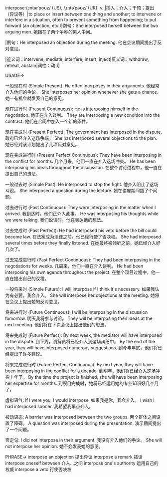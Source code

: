 interpose:/ˌɪntərˈpoʊz/ (US), /ˌɪntəˈpəʊz/ (UK)| v. |插入；介入；干预；提出（异议等）|to place or insert between one thing and another; to intervene or interfere in a situation, often to prevent something from happening; to put forward (an objection, etc.)|例句：She interposed herself between the two arguing men. 她挡在了两个争吵的男人中间。

|例句：He interposed an objection during the meeting. 他在会议期间提出了反对意见。

|近义词：intervene, mediate, interfere, insert, inject|反义词：withdraw, retreat, abstain|词性：动词


USAGE->

一般现在时 (Simple Present):
He often interposes in their arguments. 他经常介入他们的争论。
She interposes her opinion whenever she gets a chance. 她一有机会就发表自己的意见。

现在进行时 (Present Continuous):
He is interposing himself in the negotiation. 他正在介入谈判。
They are interposing a new condition into the contract. 他们在合同中加入一个新的条件。


现在完成时 (Present Perfect):
The government has interposed in the dispute. 政府已经介入这场争端。
She has interposed several objections to the plan. 她已经对该计划提出了几项反对意见。


现在完成进行时 (Present Perfect Continuous):
They have been interposing in the conflict for months. 几个月来，他们一直在介入这场冲突。
He has been interposing his ideas throughout the discussion. 在整个讨论过程中，他一直在提出自己的想法。


一般过去时 (Simple Past):
He interposed to stop the fight. 他介入阻止了这场斗殴。
She interposed a question during the lecture. 她在讲座期间插了个问题。


过去进行时 (Past Continuous):
They were interposing in the matter when I arrived. 我到达时，他们正介入此事。
He was interposing his thoughts while we were talking. 我们说话时，他在表达他的想法。


过去完成时 (Past Perfect):
He had interposed his veto before the bill could become law. 在法案成为法律之前，他已经行使了否决权。
She had interposed several times before they finally listened.  在她最终被倾听之前，她已经介入好几次了。


过去完成进行时 (Past Perfect Continuous):
They had been interposing in the negotiations for weeks.  几周来，他们一直在介入谈判。
He had been interposing his own agenda throughout the project. 在整个项目过程中，他一直在提出自己的议程。


一般将来时 (Simple Future):
I will interpose if I think it's necessary. 如果我认为有必要，我会介入。
She will interpose her objections at the meeting. 她将在会议上提出她的反对意见。


将来进行时 (Future Continuous):
I will be interposing in the discussion tomorrow. 明天我将参与讨论。
They will be interposing their ideas at the next meeting. 他们将在下次会议上提出他们的想法。


将来完成时 (Future Perfect):
By next week, the mediator will have interposed in the dispute. 到下周，调解员将已经介入到这场纠纷中。
By the end of the year, they will have interposed numerous suggestions. 到今年年底，他们将已经提出了许多建议。


将来完成进行时 (Future Perfect Continuous):
By next year, they will have been interposing in the conflict for a decade. 到明年，他们将已经介入这场冲突十年了。
By the time the project is finished, she will have been interposing her expertise for months. 到项目完成时，她将已经运用她的专业知识好几个月了。

虚拟语气:
If I were you, I would interpose. 如果我是你，我会介入。
I wish I had interposed sooner. 我希望我早点介入。

被动语态:
A barrier was interposed between the two groups. 两个群体之间设置了障碍。
A question was interposed during the presentation. 演示期间提出了一个问题。

否定句:
I did not interpose in their argument. 我没有介入他们的争论。
She will not interpose her opinion. 她不会发表她的意见。


PHRASE->
interpose an objection 提出异议
interpose a remark 插话
interpose oneself between  介入…之间
interpose one's authority  运用自己的权威
interpose a veto  行使否决权
